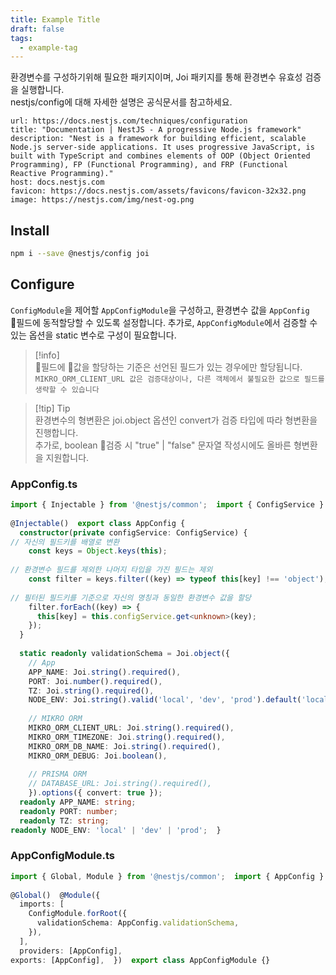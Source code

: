 ```yaml
---
title: Example Title
draft: false
tags:
  - example-tag
---
```

환경변수를 구성하기위해 필요한 패키지이며, Joi 패키지를 통해 환경변수 유효성 검증을 실행합니다.    
nestjs/config에 대해 자세한 설명은 공식문서를 참고하세요.  
  
  
```cardlink  
url: https://docs.nestjs.com/techniques/configuration  
title: "Documentation | NestJS - A progressive Node.js framework"  
description: "Nest is a framework for building efficient, scalable Node.js server-side applications. It uses progressive JavaScript, is built with TypeScript and combines elements of OOP (Object Oriented Programming), FP (Functional Programming), and FRP (Functional Reactive Programming)."  
host: docs.nestjs.com  
favicon: https://docs.nestjs.com/assets/favicons/favicon-32x32.png  
image: https://nestjs.com/img/nest-og.png  
```  
  
  
## Install  
```zsh  
npm i --save @nestjs/config joi  
```  
  
  
## Configure  
`ConfigModule`을 제어할 `AppConfigModule`을 구성하고, 환경변수 값을 `AppConfig` 필드에 동적할당할 수 있도록 설정합니다. 추가로, `AppConfigModule`에서 검증할 수 있는 옵션을 static 변수로 구성이 필요합니다.  
  
> [!info]  
>  필드에 값을 할당하는 기준은 선언된 필드가 있는 경우에만 할당됩니다.    
>  `MIKRO_ORM_CLIENT_URL 값은 검증대상이나, 다른 객체에서 불필요한 값으로 필드를 생략할 수 있습니다`  
  
> [!tip] Tip  
> 환경변수의 형변환은 joi.object 옵션인 convert가 검증 타입에 따라 형변환을 진행합니다.    
> 추가로, boolean 검증 시 "true" | "false" 문자열 작성시에도 올바른 형변환을 지원합니다.  
  
### AppConfig.ts  
```ts  
import { Injectable } from '@nestjs/common';  import { ConfigService } from '@nestjs/config';  import Joi from 'joi';    
    
@Injectable()  export class AppConfig {    
  constructor(private configService: ConfigService) {    
// 자신의 필드키를 배열로 변환    
    const keys = Object.keys(this);    
    
// 환경변수 필드를 제외한 나머지 타입을 가진 필드는 제외    
    const filter = keys.filter((key) => typeof this[key] !== 'object');    
    
// 필터된 필드키를 기준으로 자신의 명칭과 동일한 환경변수 값을 할당    
    filter.forEach((key) => {    
      this[key] = this.configService.get<unknown>(key);    
    });    
  }    
    
  static readonly validationSchema = Joi.object({    
    // App    
    APP_NAME: Joi.string().required(),    
    PORT: Joi.number().required(),    
    TZ: Joi.string().required(),    
    NODE_ENV: Joi.string().valid('local', 'dev', 'prod').default('local'),    
    
    // MIKRO ORM    
    MIKRO_ORM_CLIENT_URL: Joi.string().required(),    
    MIKRO_ORM_TIMEZONE: Joi.string().required(),    
    MIKRO_ORM_DB_NAME: Joi.string().required(),    
    MIKRO_ORM_DEBUG: Joi.boolean(),    
    
    // PRISMA ORM    
    // DATABASE_URL: Joi.string().required(),  
    }).options({ convert: true });    
  readonly APP_NAME: string;    
  readonly PORT: number;    
  readonly TZ: string;    
readonly NODE_ENV: 'local' | 'dev' | 'prod';  }  
```  
  
### AppConfigModule.ts  
```ts  
import { Global, Module } from '@nestjs/common';  import { AppConfig } from './app-config';  import { ConfigModule } from '@nestjs/config';    
    
@Global()  @Module({    
  imports: [    
    ConfigModule.forRoot({    
      validationSchema: AppConfig.validationSchema,    
    }),    
  ],    
  providers: [AppConfig],    
exports: [AppConfig],  })  export class AppConfigModule {}  
```
